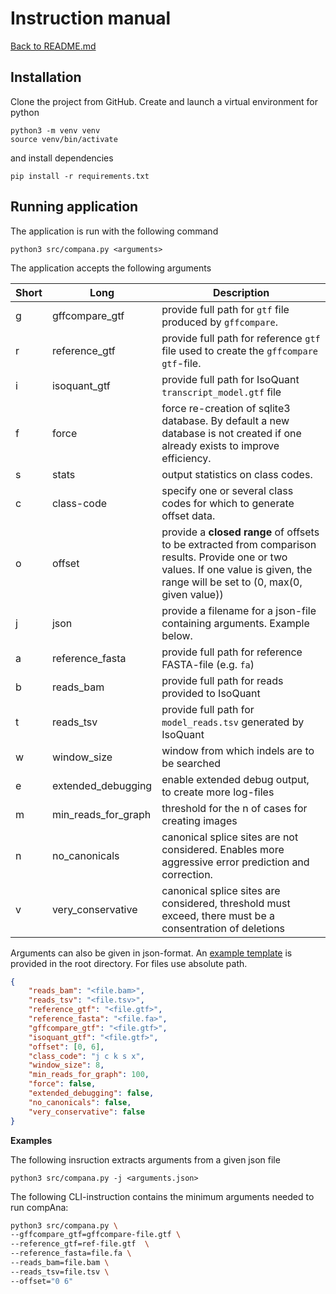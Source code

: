 # Instruction manual
[Back to README.md](../README.md)  

## Installation
Clone the project from GitHub. Create and launch a virtual environment for python 

```
python3 -m venv venv
source venv/bin/activate
```

and install dependencies
```
pip install -r requirements.txt
```

## Running application

The application is run with the following command
```
python3 src/compana.py <arguments>
```

The application accepts the following arguments

| Short | Long | Description |
| --- | --- | --- |
| g | gffcompare_gtf | provide full path for `gtf` file produced by `gffcompare`. |
| r | reference_gtf | provide full path for reference `gtf` file used to create the `gffcompare` `gtf`-file. |
| i | isoquant_gtf | provide full path for IsoQuant `transcript_model.gtf` file |
| f | force | force re-creation of sqlite3 database. By default a new database is not created if one already exists to improve efficiency. |
| s | stats | output statistics on class codes. | 
| c | class-code | specify one or several class codes for which to generate offset data. | 
| o | offset | provide a **closed range** of offsets to be extracted from comparison results. Provide one or two values. If one value is given, the range will be set to (0, max(0, given value)) |
| j | json | provide a filename for a json-file containing arguments. Example below. |
| a | reference_fasta | provide full path for reference FASTA-file (e.g. `fa`) |
| b | reads_bam | provide full path for reads provided to IsoQuant |
| t | reads_tsv | provide full path for `model_reads.tsv` generated by IsoQuant |
| w | window_size | window from which indels are to be searched |
| e | extended_debugging | enable extended debug output, to create more log-files | 
| m | min_reads_for_graph |threshold for the n of cases for creating images |
| n | no_canonicals | canonical splice sites are not considered. Enables more aggressive error prediction and correction.|
| v | very_conservative | canonical splice sites are considered, threshold must exceed, there must be a consentration of deletions |


Arguments can also be given in json-format. An [example template](../arguments_template.json) is provided in the root directory. For files use absolute path.
```json
{
    "reads_bam": "<file.bam>",
    "reads_tsv": "<file.tsv>",
    "reference_gtf": "<file.gtf>",
    "reference_fasta": "<file.fa>",
    "gffcompare_gtf": "<file.gtf>",
    "isoquant_gtf": "<file.gtf>",
    "offset": [0, 6],
    "class_code": "j c k s x",
    "window_size": 8,
    "min_reads_for_graph": 100,
    "force": false,
    "extended_debugging": false,
    "no_canonicals": false,
    "very_conservative": false
}
```

**Examples**

The following insruction extracts arguments from a given json file
```
python3 src/compana.py -j <arguments.json>
```

The following CLI-instruction contains the minimum arguments needed to run compAna:
```bash
python3 src/compana.py \
--gffcompare_gtf=gffcompare-file.gtf \
--reference_gtf=ref-file.gtf  \
--reference_fasta=file.fa \
--reads_bam=file.bam \
--reads_tsv=file.tsv \
--offset="0 6"
```
